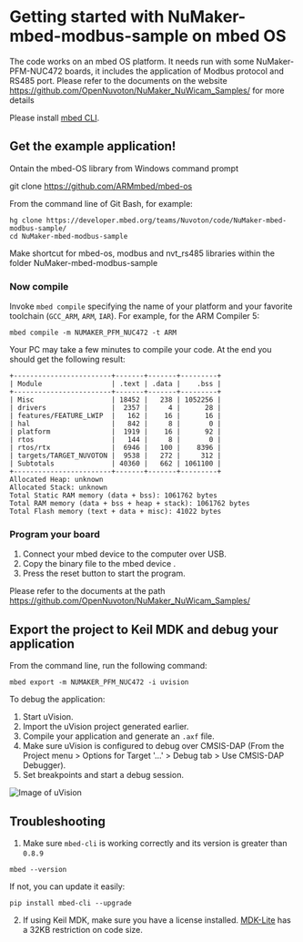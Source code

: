 
# Getting started with NuMaker-mbed-modbus-sample on mbed OS
 
The code works on an mbed OS platform. It needs run with some NuMaker-PFM-NUC472 boards, it includes the application of Modbus protocol and RS485 port.
Please refer to the documents on the website https://github.com/OpenNuvoton/NuMaker_NuWicam_Samples/ for more details
 
Please install [mbed CLI](https://github.com/ARMmbed/mbed-cli#installing-mbed-cli).
 
## Get the example application!

Ontain the mbed-OS library from Windows command prompt

git clone https://github.com/ARMmbed/mbed-os


From the command line of Git Bash, for example:
 
```
hg clone https://developer.mbed.org/teams/Nuvoton/code/NuMaker-mbed-modbus-sample/
cd NuMaker-mbed-modbus-sample

```

Make shortcut for mbed-os, modbus and nvt_rs485 libraries within the folder NuMaker-mbed-modbus-sample
 
### Now compile
 
Invoke `mbed compile` specifying the name of your platform and your favorite toolchain (`GCC_ARM`, `ARM`, `IAR`). For example, for the ARM Compiler 5:
 
```
mbed compile -m NUMAKER_PFM_NUC472 -t ARM
```
 
Your PC may take a few minutes to compile your code. At the end you should get the following result:
 
```
+------------------------+-------+-------+---------+
| Module                 | .text | .data |    .bss |
+------------------------+-------+-------+---------+
| Misc                   | 18452 |   238 | 1052256 |
| drivers                |  2357 |     4 |      28 |
| features/FEATURE_LWIP  |   162 |    16 |      16 |
| hal                    |   842 |     8 |       0 |
| platform               |  1919 |    16 |      92 |
| rtos                   |   144 |     8 |       0 |
| rtos/rtx               |  6946 |   100 |    8396 |
| targets/TARGET_NUVOTON |  9538 |   272 |     312 |
| Subtotals              | 40360 |   662 | 1061100 |
+------------------------+-------+-------+---------+
Allocated Heap: unknown
Allocated Stack: unknown
Total Static RAM memory (data + bss): 1061762 bytes
Total RAM memory (data + bss + heap + stack): 1061762 bytes
Total Flash memory (text + data + misc): 41022 bytes
```
 
### Program your board
 
1. Connect your mbed device to the computer over USB.
1. Copy the binary file to the mbed device .
1. Press the reset button to start the program.
 
Please refer to the documents at the path https://github.com/OpenNuvoton/NuMaker_NuWicam_Samples/
 
## Export the project to Keil MDK and debug your application
 
From the command line, run the following command:
 
```
mbed export -m NUMAKER_PFM_NUC472 -i uvision
```
 
To debug the application:
 
1. Start uVision.
1. Import the uVision project generated earlier.
1. Compile your application and generate an `.axf` file.
1. Make sure uVision is configured to debug over CMSIS-DAP (From the Project menu > Options for Target '...' > Debug tab > Use CMSIS-DAP Debugger).
1. Set breakpoints and start a debug session.
 
![Image of uVision](img/uvision.png)
 
## Troubleshooting
 
1. Make sure `mbed-cli` is working correctly and its version is greater than `0.8.9`
 
 ```
 mbed --version
 ```
 
 If not, you can update it easily:
 
 ```
 pip install mbed-cli --upgrade
 ```
 
2. If using Keil MDK, make sure you have a license installed. [MDK-Lite](http://www.keil.com/arm/mdk.asp) has a 32KB restriction on code size.
 
 